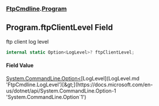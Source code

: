 ### [FtpCmdline](FtpCmdline.md 'FtpCmdline').[Program](Program.md 'FtpCmdline.Program')

## Program.ftpClientLevel Field

ftp client log level

```csharp
internal static Option<LogLevel>? ftpClientLevel;
```

#### Field Value
[System.CommandLine.Option&lt;](https://docs.microsoft.com/en-us/dotnet/api/System.CommandLine.Option-1 'System.CommandLine.Option`1')[LogLevel](LogLevel.md 'FtpCmdline.LogLevel')[&gt;](https://docs.microsoft.com/en-us/dotnet/api/System.CommandLine.Option-1 'System.CommandLine.Option`1')